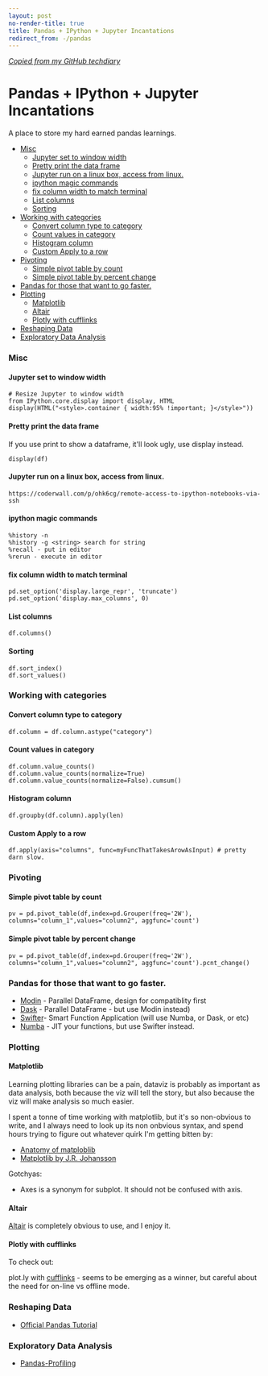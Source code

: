 ```yaml
---
layout: post
no-render-title: true
title: Pandas + IPython + Jupyter Incantations
redirect_from: -/pandas
---
```


_[Copied from my GitHub techdiary](https://github.com/idvorkin/techdiary/blob/master/pandas-tutorial.md)_

# Pandas + IPython + Jupyter Incantations

A place to store my hard earned pandas learnings.

<!-- prettier-ignore-start -->
<!-- vim-markdown-toc GFM -->

- [Misc](#misc)
    - [Jupyter set to window width](#jupyter-set-to-window-width)
    - [Pretty print the data frame](#pretty-print-the-data-frame)
    - [Jupyter run on a linux box, access from linux.](#jupyter-run-on-a-linux-box-access-from-linux)
    - [ipython magic commands](#ipython-magic-commands)
    - [fix column width to match terminal](#fix-column-width-to-match-terminal)
    - [List columns](#list-columns)
    - [Sorting](#sorting)
- [Working with categories](#working-with-categories)
    - [Convert column type to category](#convert-column-type-to-category)
    - [Count values in category](#count-values-in-category)
    - [Histogram column](#histogram-column)
    - [Custom Apply to a row](#custom-apply-to-a-row)
- [Pivoting](#pivoting)
    - [Simple pivot table by count](#simple-pivot-table-by-count)
    - [Simple pivot table by percent change](#simple-pivot-table-by-percent-change)
- [Pandas for those that want to go faster.](#pandas-for-those-that-want-to-go-faster)
- [Plotting](#plotting)
    - [Matplotlib](#matplotlib)
    - [Altair](#altair)
    - [Plotly with cufflinks](#plotly-with-cufflinks)
- [Reshaping Data](#reshaping-data)
- [Exploratory Data Analysis](#exploratory-data-analysis)

<!-- vim-markdown-toc -->
<!-- prettier-ignore-end -->

### Misc

#### Jupyter set to window width

    # Resize Jupyter to window width
    from IPython.core.display import display, HTML
    display(HTML("<style>.container { width:95% !important; }</style>"))

#### Pretty print the data frame

If you use print to show a dataframe, it'll look ugly, use display instead.

    display(df)

#### Jupyter run on a linux box, access from linux.

    https://coderwall.com/p/ohk6cg/remote-access-to-ipython-notebooks-via-ssh

#### ipython magic commands

    %history -n
    %history -g <string> search for string
    %recall - put in editor
    %rerun - execute in editor

#### fix column width to match terminal

    pd.set_option('display.large_repr', 'truncate')
    pd.set_option('display.max_columns', 0)

#### List columns

    df.columns()

#### Sorting

    df.sort_index()
    df.sort_values()

### Working with categories

#### Convert column type to category

    df.column = df.column.astype("category")

#### Count values in category

    df.column.value_counts()
    df.column.value_counts(normalize=True)
    df.column.value_counts(normalize=False).cumsum()

#### Histogram column

    df.groupby(df.column).apply(len)

#### Custom Apply to a row

    df.apply(axis="columns", func=myFuncThatTakesArowAsInput) # pretty darn slow.

### Pivoting

#### Simple pivot table by count

    pv = pd.pivot_table(df,index=pd.Grouper(freq='2W'), columns="column_1",values="column2", aggfunc='count')

#### Simple pivot table by percent change

    pv = pd.pivot_table(df,index=pd.Grouper(freq='2W'), columns="column_1",values="column2", aggfunc='count').pcnt_change()

### Pandas for those that want to go faster.

- [Modin](https://github.com/modin-project/modin) - Parallel DataFrame, design for compatiblity first
- [Dask](https://docs.dask.org/en/latest/) - Parallel DataFrame - but use Modin instead)
- [Swifter](https://github.com/jmcarpenter2/swifter)- Smart Function Application (will use Numba, or Dask, or etc)
- [Numba](http://www.google.com?btnI=1&q=Numba) - JIT your functions, but use Swifter instead.

### Plotting

#### Matplotlib

Learning plotting libraries can be a pain, dataviz is probably as important as data analysis, both because the viz will tell the story, but also because the viz will make analysis so much easier.

I spent a tonne of time working with matplotlib, but it's so non-obvious to write, and I always need to look up its non onbvious syntax, and spend hours trying to figure out whatever quirk I'm getting bitten by:

- [Anatomy of matploblib](https://github.com/matplotlib/AnatomyOfMatplotlib)
- [Matplotlib by J.R. Johansson](https://github.com/jrjohansson/scientific-python-lectures/blob/master/Lecture-4-Matplotlib.ipynb)

Gotchyas:

- Axes is a synonym for subplot. It should not be confused with axis.

#### Altair

[Altair](https://github.com/altair-viz/altair) is completely obvious to use, and I enjoy it.

#### Plotly with cufflinks

To check out:

plot.ly with [cufflinks](https://github.com/santosjorge/cufflinks) - seems to be emerging as a winner, but careful about the need for on-line vs offline mode.

### Reshaping Data

- [Official Pandas Tutorial](https://pandas.pydata.org/pandas-docs/stable/user_guide/reshaping.html)

### Exploratory Data Analysis

- [Pandas-Profiling](https://pandas-profiling.github.io/pandas-profiling/)
